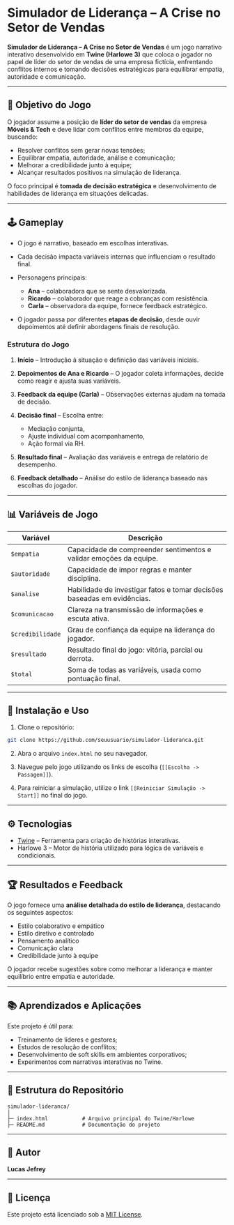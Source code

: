 # Simulador de Liderança – A Crise no Setor de Vendas

**Simulador de Liderança – A Crise no Setor de Vendas** é um jogo narrativo interativo desenvolvido em **Twine (Harlowe 3)** que coloca o jogador no papel de líder do setor de vendas de uma empresa fictícia, enfrentando conflitos internos e tomando decisões estratégicas para equilibrar empatia, autoridade e comunicação.

---

## 🎯 Objetivo do Jogo

O jogador assume a posição de **líder do setor de vendas** da empresa **Móveis & Tech** e deve lidar com conflitos entre membros da equipe, buscando:

* Resolver conflitos sem gerar novas tensões;
* Equilibrar empatia, autoridade, análise e comunicação;
* Melhorar a credibilidade junto à equipe;
* Alcançar resultados positivos na simulação de liderança.

O foco principal é **tomada de decisão estratégica** e desenvolvimento de habilidades de liderança em situações delicadas.

---

## 🕹️ Gameplay

* O jogo é narrativo, baseado em escolhas interativas.
* Cada decisão impacta variáveis internas que influenciam o resultado final.
* Personagens principais:

  * **Ana** – colaboradora que se sente desvalorizada.
  * **Ricardo** – colaborador que reage a cobranças com resistência.
  * **Carla** – observadora da equipe, fornece feedback estratégico.
* O jogador passa por diferentes **etapas de decisão**, desde ouvir depoimentos até definir abordagens finais de resolução.

### Estrutura do Jogo

1. **Início** – Introdução à situação e definição das variáveis iniciais.
2. **Depoimentos de Ana e Ricardo** – O jogador coleta informações, decide como reagir e ajusta suas variáveis.
3. **Feedback da equipe (Carla)** – Observações externas ajudam na tomada de decisão.
4. **Decisão final** – Escolha entre:

   * Mediação conjunta,
   * Ajuste individual com acompanhamento,
   * Ação formal via RH.
5. **Resultado final** – Avaliação das variáveis e entrega de relatório de desempenho.
6. **Feedback detalhado** – Análise do estilo de liderança baseado nas escolhas do jogador.

---

## 📊 Variáveis de Jogo

| Variável         | Descrição                                                               |
| ---------------- | ----------------------------------------------------------------------- |
| `$empatia`       | Capacidade de compreender sentimentos e validar emoções da equipe.      |
| `$autoridade`    | Capacidade de impor regras e manter disciplina.                         |
| `$analise`       | Habilidade de investigar fatos e tomar decisões baseadas em evidências. |
| `$comunicacao`   | Clareza na transmissão de informações e escuta ativa.                   |
| `$credibilidade` | Grau de confiança da equipe na liderança do jogador.                    |
| `$resultado`     | Resultado final do jogo: vitória, parcial ou derrota.                   |
| `$total`         | Soma de todas as variáveis, usada como pontuação final.                 |

---

## 📝 Instalação e Uso

1. Clone o repositório:

```bash
git clone https://github.com/seuusuario/simulador-lideranca.git
```

2. Abra o arquivo `index.html` no seu navegador.

3. Navegue pelo jogo utilizando os links de escolha (`[[Escolha -> Passagem]]`).

4. Para reiniciar a simulação, utilize o link `[[Reiniciar Simulação -> Start]]` no final do jogo.

---

## ⚙️ Tecnologias

* [Twine](https://twinery.org/) – Ferramenta para criação de histórias interativas.
* Harlowe 3 – Motor de história utilizado para lógica de variáveis e condicionais.

---

## 🏆 Resultados e Feedback

O jogo fornece uma **análise detalhada do estilo de liderança**, destacando os seguintes aspectos:

* Estilo colaborativo e empático
* Estilo diretivo e controlado
* Pensamento analítico
* Comunicação clara
* Credibilidade junto à equipe

O jogador recebe sugestões sobre como melhorar a liderança e manter equilíbrio entre empatia e autoridade.

---

## 📚 Aprendizados e Aplicações

Este projeto é útil para:

* Treinamento de líderes e gestores;
* Estudos de resolução de conflitos;
* Desenvolvimento de soft skills em ambientes corporativos;
* Experimentos com narrativas interativas no Twine.

---

## 📌 Estrutura do Repositório

```
simulador-lideranca/
│
├─ index.html           # Arquivo principal do Twine/Harlowe
├─ README.md            # Documentação do projeto
```

---

## 👤 Autor

**Lucas Jefrey**

---

## 📄 Licença

Este projeto está licenciado sob a [MIT License](LICENSE).
